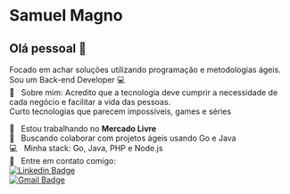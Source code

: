 <!--
# Samuel Magno
## Hi there 👋
-->
<!--
**SamuelMagno/SamuelMagno** is a ✨ _special_ ✨ repository because its `README.md` (this file) appears on your GitHub profile.
Here are some ideas to get you started:
- 🔭 I’m currently working on ...
- 🌱 I’m currently learning ...
- 👯 I’m looking to collaborate on ...
- 🤔 I’m looking for help with ...
- 💬 Ask me about ...
- 📫 How to reach me: ...
- 😄 Pronouns: ...
- ⚡ Fun fact: ...
-->

# Samuel Magno

## Olá pessoal 👋
Focado em achar soluções utilizando programação e metodologias ágeis.
<br/> Sou um Back-end Developer :computer:
 <br/>💬  &nbsp; Sobre mim:
 Acredito que a tecnologia deve cumprir a necessidade de cada negócio e facilitar a vida das pessoas.
 <br/> Curto tecnologias que parecem impossíveis, games e séries

 :rocket:  &nbsp; Estou trabalhando no **Mercado Livre**
 <br/> :pencil: &nbsp; Buscando colaborar com projetos ágeis usando Go e Java<!--<br/> :books: &nbsp; Aprendendo: Design Patterns -->
 <br/> :computer: &nbsp; Minha stack: Go, Java, PHP e Node.js
 <br/> :email: &nbsp; Entre em contato comigo:
 <br/>
[![Linkedin Badge](https://img.shields.io/badge/-SamuelMagno-blue?style=for-the-badge&logo=Linkedin&logoColor=white&link=https://www.linkedin.com/in/samuelmagno/)](https://www.linkedin.com/in/samuelmagno/) 
 <br/>
 [![Gmail Badge](https://img.shields.io/badge/-samuelrtfmagno@gmail.com-c14438?style=for-the-badge&logo=Gmail&logoColor=white&link=mailto:samuelrtfmagno@gmail.com)](mailto:samuelrtfmagno@gmail.com)
